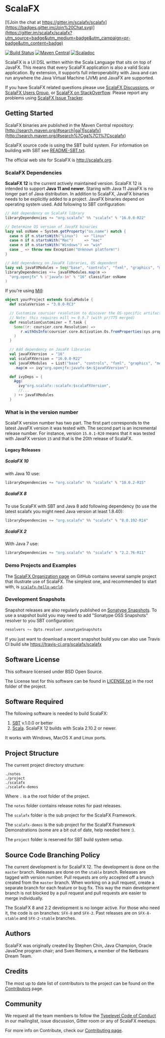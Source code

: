 # ScalaFX

[![Join the chat at https://gitter.im/scalafx/scalafx](https://badges.gitter.im/Join%20Chat.svg)](https://gitter.im/scalafx/scalafx?utm_source=badge&utm_medium=badge&utm_campaign=pr-badge&utm_content=badge)

[![Build Status](https://travis-ci.org/scalafx/scalafx.svg?branch=master)](https://travis-ci.org/scalafx/scalafx)   [![Maven Central](https://maven-badges.herokuapp.com/maven-central/org.scalafx/scalafx_2.13/badge.svg)](https://maven-badges.herokuapp.com/maven-central/org.scalafx/scalafx_2.13) [![Scaladoc](http://javadoc-badge.appspot.com/org.scalafx/scalafx_2.13.svg?label=scaladoc)](http://javadoc-badge.appspot.com/org.scalafx/scalafx_2.13)

ScalaFX is a UI DSL written within the Scala Language that sits on top of JavaFX. This means that every ScalaFX
application is also a valid Scala application. By extension, it supports full interoperability with Java and can run
anywhere the Java Virtual Machine (JVM) and JavaFX are supported.

If you have ScalaFX related questions please use [ScalaFX Discussions](https://github.com/scalafx/scalafx/discussions),
or [ScalaFX Users Group](https://groups.google.com/forum/#!forum/scalafx-users),
or [ScalaFX on StackOverflow](https://stackoverflow.com/questions/tagged/scalafx). Please report any problems
using [ScalaFX Issue Tracker](https://github.com/scalafx/scalafx/issues).

## Getting Started

ScalaFX binaries are published in the Maven Central repository:
[http://search.maven.org/#search|ga|1|scalafx](http://search.maven.org/#search%7Cga%7C1%7Cscalafx)

ScalaFX source code is using the SBT build system. For information on building with SBT
see [README-SBT.txt](README-SBT.txt).

The official web site for ScalaFX is http://scalafx.org.

### ScalaFX Dependencies

__ScalaFX 12__ is the current actively maintained version. ScalaFX 12 is intended to support __Java 11 and newer__. 
Staring with Java 11 JavaFX is no longer part of Java distribution.
In addition to ScalaFX, JavaFX binaries needs to be explicitly added to a project.
JavaFX binaries depend on operating system used.
Add following to SBT configuration:
```scala
// Add dependency on ScalaFX library
libraryDependencies += "org.scalafx" %% "scalafx" % "16.0.0-R22"

// Determine OS version of JavaFX binaries
lazy val osName = System.getProperty("os.name") match {
  case n if n.startsWith("Linux")   => "linux"
  case n if n.startsWith("Mac")     => "mac"
  case n if n.startsWith("Windows") => "win"
  case _ => throw new Exception("Unknown platform!")
}

// Add dependency on JavaFX libraries, OS dependent
lazy val javaFXModules = Seq("base", "controls", "fxml", "graphics", "media", "swing", "web")
libraryDependencies ++= javaFXModules.map(m =>
  "org.openjfx" % s"javafx-$m" % "16" classifier osName
)
```

If you're using [Mill](https://com-lihaoyi.github.io/mill/):

```scala
object yourProject extends ScalaModule {
  def scalaVersion = "3.0.0-RC3"

  // Customize coursier resolution to discover the OS-specific artifacts required by JavaFX
  // Note: this requires mill >= 0.9.7 (with pr/775 merged)
  def resolutionCustomizer = T.task {
    Some((r: coursier.core.Resolution) =>
       r.withOsInfo(coursier.core.Activation.Os.fromProperties(sys.props.toMap))
    )
  }

  // Add dependency on JavaFX libraries
  val javaFXVersion  = "16"
  val scalaFXVersion = "16.0.0-R22"
  val javaFXModules  = List("base", "controls", "fxml", "graphics", "media", "swing", "web")
    .map(m => ivy"org.openjfx:javafx-$m:$javaFXVersion")

  def ivyDeps = {
    Agg(
      ivy"org.scalafx::scalafx:$scalaFXVersion",
      //...
    ) ++ javaFXModules
  }
```

### What is in the version number

ScalaFX version number has two part. The first part corresponds to the latest JavaFX version it was tested with. The
second part is an incremental release number. For instance, version `15.0.1-R20` means that it was tested with JavaFX
version `15` and that is the 20th release of ScalaFX.

#### Legacy Releases

##### ScalaFX 10

with Java 10 use:
```scala
libraryDependencies += "org.scalafx" %% "scalafx" % "10.0.2-R15"
```

##### ScalaFX 8
To use ScalaFX with SBT and Java 8 add following dependency (to use
the latest scalafx you might need Java version at least 1.8.40):

```scala
libraryDependencies += "org.scalafx" %% "scalafx" % "8.0.192-R14"
```

##### ScalaFX 2

With Java 7 use:

```scala
libraryDependencies += "org.scalafx" %% "scalafx" % "2.2.76-R11"
```


### Demo Projects and Examples

The [ScalaFX Organization page](https://github.com/scalafx) on GitHub contains several sample
project that illustrate use of ScalaFX.
The simplest one, and recommended to start with, is [`scalafx-hello-world`](https://github.com/scalafx/scalafx-hello-world).

### Development Snapshots

Snapshot releases are also regularly published on [Sonatype Snapshots](https://oss.sonatype.org/content/repositories/snapshots/org/scalafx/). To use a snapshot
build you may need to add "Sonatype OSS Snapshots" resolver to you SBT
configuration:

```scala
resolvers += Opts.resolver.sonatypeSnapshots
```

If you just want to download a recent snapshot build you can also use Travis CI build site
https://travis-ci.org/scalafx/scalafx


## Software License

This software licensed under BSD Open Source.

The License text for this software can be found in [LICENSE.txt](LICENSE.txt) in the root
folder of the project.


## Software Required

The following software is needed to build ScalaFX:

  1. [SBT](http://www.scala-sbt.org/) v.1.0.0 or better
  2. [Scala](http://www.scala.org/). ScalaFX 12 builds with Scala 2.10.2 or newer.

It works with Windows, MacOS X and Linux ports.


## Project Structure

The current project directory structure:

    ./notes
    ./project
    ./scalafx
    ./scalafx-demos

Where `.` is a the root folder of the project.

The `notes` folder contains release notes for past releases.

The `scalafx` folder is the sub project for the ScalaFX Framework.

The `scalafx-demos` is the sub project for the ScalaFX Framework Demonstrations (some are a bit out of date, help needed here :).

The `project` folder is reserved for SBT build system setup.


## Source Code Branching Policy

The current development is for ScalaFX 12.
The development is done on the `master` branch.
Releases are done on the `stable` branch.
Releases are tagged with version number.
Pull requests are only accepted off a brunch created from the `master` branch.
When working on a pull request, create a separate branch for each feature or bug fix.
This way the main development branch is not blocked by a pull request and pull requests are easier to merge individually.

The ScalaFX 8 and 2.2 development is no longer active.
For those who need it, the code is on branches: `SFX-8` and  `SFX-2`. 
Past releases are on `SFX-8-stable` and `SFX-2-stable` branches.


## Authors

ScalaFX was originally created by Stephen Chin, Java Champion, Oracle JavaOne
program chair; and Sven Reimers, a member of the Netbeans Dream Team.


## Credits

The most up to date list of contributors to the project can be found on the [Contributors](https://github.com/scalafx/scalafx/graphs/contributors) page.


## Community
We request all the team members to follow the [Typelevel Code of Conduct](http://typelevel.org/conduct.html) in our mailinglist, issue discussion, Gitter room or any of ScalaFX meetups.

For more info on Contribute, check our [Contributing page](http://http://www.scalafx.org/docs/contributing/).

